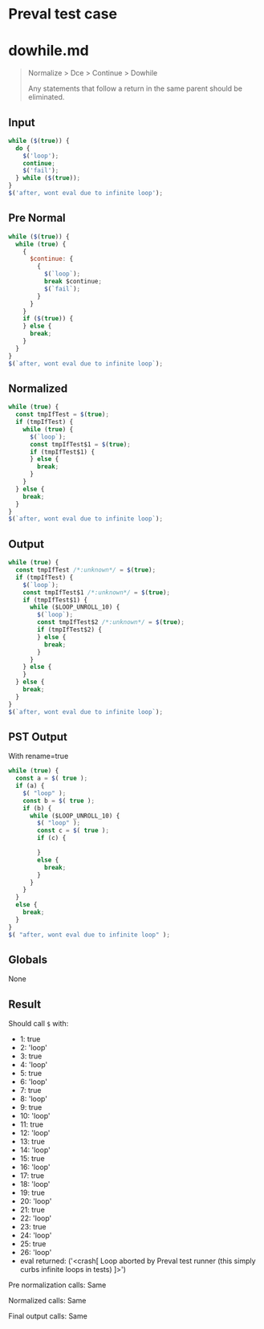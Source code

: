 # Preval test case

# dowhile.md

> Normalize > Dce > Continue > Dowhile
>
> Any statements that follow a return in the same parent should be eliminated.

## Input

`````js filename=intro
while ($(true)) {
  do {
    $('loop');
    continue;
    $('fail');
  } while ($(true));
}
$('after, wont eval due to infinite loop');
`````

## Pre Normal


`````js filename=intro
while ($(true)) {
  while (true) {
    {
      $continue: {
        {
          $(`loop`);
          break $continue;
          $(`fail`);
        }
      }
    }
    if ($(true)) {
    } else {
      break;
    }
  }
}
$(`after, wont eval due to infinite loop`);
`````

## Normalized


`````js filename=intro
while (true) {
  const tmpIfTest = $(true);
  if (tmpIfTest) {
    while (true) {
      $(`loop`);
      const tmpIfTest$1 = $(true);
      if (tmpIfTest$1) {
      } else {
        break;
      }
    }
  } else {
    break;
  }
}
$(`after, wont eval due to infinite loop`);
`````

## Output


`````js filename=intro
while (true) {
  const tmpIfTest /*:unknown*/ = $(true);
  if (tmpIfTest) {
    $(`loop`);
    const tmpIfTest$1 /*:unknown*/ = $(true);
    if (tmpIfTest$1) {
      while ($LOOP_UNROLL_10) {
        $(`loop`);
        const tmpIfTest$2 /*:unknown*/ = $(true);
        if (tmpIfTest$2) {
        } else {
          break;
        }
      }
    } else {
    }
  } else {
    break;
  }
}
$(`after, wont eval due to infinite loop`);
`````

## PST Output

With rename=true

`````js filename=intro
while (true) {
  const a = $( true );
  if (a) {
    $( "loop" );
    const b = $( true );
    if (b) {
      while ($LOOP_UNROLL_10) {
        $( "loop" );
        const c = $( true );
        if (c) {

        }
        else {
          break;
        }
      }
    }
  }
  else {
    break;
  }
}
$( "after, wont eval due to infinite loop" );
`````

## Globals

None

## Result

Should call `$` with:
 - 1: true
 - 2: 'loop'
 - 3: true
 - 4: 'loop'
 - 5: true
 - 6: 'loop'
 - 7: true
 - 8: 'loop'
 - 9: true
 - 10: 'loop'
 - 11: true
 - 12: 'loop'
 - 13: true
 - 14: 'loop'
 - 15: true
 - 16: 'loop'
 - 17: true
 - 18: 'loop'
 - 19: true
 - 20: 'loop'
 - 21: true
 - 22: 'loop'
 - 23: true
 - 24: 'loop'
 - 25: true
 - 26: 'loop'
 - eval returned: ('<crash[ Loop aborted by Preval test runner (this simply curbs infinite loops in tests) ]>')

Pre normalization calls: Same

Normalized calls: Same

Final output calls: Same
